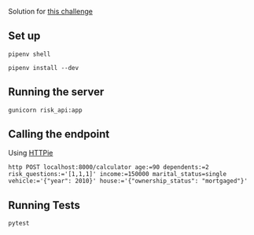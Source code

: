 Solution for [this challenge](https://github.com/OriginFinancial/origin-backend-take-home-assignment)

## Set up

`pipenv shell`

`pipenv install --dev`

## Running the server

`gunicorn risk_api:app`

## Calling the endpoint

Using [HTTPie](https://github.com/jakubroztocil/httpie)

`http POST localhost:8000/calculator age:=90 dependents:=2 risk_questions:='[1,1,1]' income:=150000 marital_status=single vehicle:='{"year": 2010}' house:='{"ownership_status": "mortgaged"}'`

## Running Tests

`pytest`
